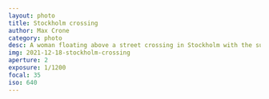 ```yaml
---
layout: photo
title: Stockholm crossing
author: Max Crone
category: photo
desc: A woman floating above a street crossing in Stockholm with the sun flaring through the city's buildings.
img: 2021-12-18-stockholm-crossing
aperture: 2
exposure: 1/1200
focal: 35
iso: 640
---
```

